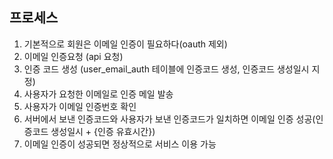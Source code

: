 ## 프로세스
1. 기본적으로 회원은 이메일 인증이 필요하다(oauth 제외)
2. 이메일 인증요청 (api 요청) 
3. 인증 코드 생성 (user_email_auth 테이블에 인증코드 생성, 인증코드 생성일시 지정)
4. 사용자가 요청한 이메일로 인증 메일 발송
5. 사용자가 이메일 인증번호 확인
6. 서버에서 보낸 인증코드와 사용자가 보낸 인증코드가 일치하면 이메일 인증 성공(인증코드 생성일시 + {인증 유효시간})
7. 이메일 인증이 성공되면 정상적으로 서비스 이용 가능

	

